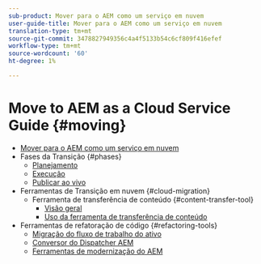 ```yaml
---
sub-product: Mover para o AEM como um serviço em nuvem
user-guide-title: Mover para o AEM como um serviço em nuvem
translation-type: tm+mt
source-git-commit: 3478827949356c4a4f5133b54c6cf809f416efef
workflow-type: tm+mt
source-wordcount: '60'
ht-degree: 1%

---
```



# Move to AEM as a Cloud Service Guide {#moving}

+ [Mover para o AEM como um serviço em nuvem](/help/move-to-cloud-service/home.md)
+ Fases da Transição {#phases}
   + [Planejamento](/help/move-to-cloud-service/planning.md)
   + [Execução](/help/move-to-cloud-service/execution.md)
   + [Publicar ao vivo](/help/move-to-cloud-service/post-go-live.md)
+ Ferramentas de Transição em nuvem {#cloud-migration}
   + Ferramenta de transferência de conteúdo {#content-transfer-tool}
      + [Visão geral](/help/move-to-cloud-service/content-transfer-tool/overview-content-transfer-tool.md)
      + [Uso da ferramenta de transferência de conteúdo](/help/move-to-cloud-service/content-transfer-tool/using-content-transfer-tool.md)
+ Ferramentas de refatoração de código {#refactoring-tools}
   + [Migração do fluxo de trabalho do ativo](/help/move-to-cloud-service/moving-to-aem-assets/asset-workflow-migration-tool.md)
   + [Conversor do Dispatcher AEM](/help/move-to-cloud-service/refactoring-tools/dispatcher-transformation-utility-tools.md)
   + [Ferramentas de modernização do AEM](/help/move-to-cloud-service/refactoring-tools/aem-modernization-tools.md)
